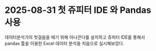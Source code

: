 # 2025-08-31 첫 쥬피터 IDE 와 Pandas 사용
데이터분석가의 첫걸음을 때기 위해 아나콘다를 설치하고 쥬피터 IDE를 통해서 pandas 툴을 이용한 Excel 데이터 분석을 처음으로 실시해보았다.
